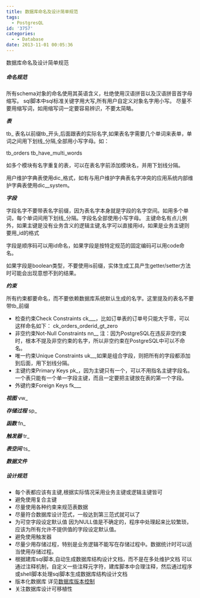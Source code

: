 ```yaml
---
title: 数据库命名及设计简单规范
tags:
  - PostgresQL
id: '3757'
categories:
  - - Database
date: 2013-11-01 00:05:36
---
```


数据库命名及设计简单规范
<!-- more -->
##### 命名规范

所有schema对象的命名使用其英语含义，杜绝使用汉语拼音以及汉语拼音首字母缩写。
sql脚本中sql标准关键字用大写,所有用户自定义对象名字用小写。
尽量不要用缩写词，如用缩写词一定要容易辨识，不要太简略。

_**表**_

tb_
表名以前缀tb_开头,后面跟表的实际名字,如果表名字需要几个单词来表单，单词之间用下划线_分隔,全部用小写字母。如：

tb_orders
tb_have_multi_words

如多个模块有名字重复的表，可以在表名字前添加模块名，并用下划线分隔。

用户维护字典表使用dic_格式，如有与用户维护字典表名字冲突的应用系统内部维护字典表使用dic__system。

**_字段_**

字段名字不要带表名字前缀，因为表名字本身就是字段的名字空间。如用多个单词，每个单词间用下划线_分隔。字段名全部使用小写字母。
主键命名有点儿例外，如果主键是没有业务含义的逻辑主键,名字可以直接用id，如果是业务主键则要用_id的格式

字段是顺序码可以用id命名，如果字段是按特定规范的固定编码可以用code命名。

如果字段是boolean类型，不要使用is前缀，实体生成工具产生getter/setter方法时可能会出现意想不到的结果。

_**约束**_

所有约束都要命名，而不要依赖数据库系统默认生成的名字。这里提及的表名不要带tb_前缀

*   检查约束Check Constraints
ck___，比如订单表的订单号只能大于零，可以这样命名如下：
ck_orders_orderid_gt_zero
*   非空约束Not-Null Constraints
nn__
注：因为PostgreSQL在违反非空约束时，根本不提及非空约束的名字，所以非空约束在PostgreSQL中可以不命名。
*   唯一约束Unique Constraints
uk__,如果是组合字段，则把所有的字段都添加到后面，用下划线分隔。
*   主键约束Primary Keys
pk_，因为主键只有一个，可以不用指名主键字段名。一个表只能有一个单一字段主键，而且一定要把主键放在表的第一个字段。
*   外键约束Foreign Keys
fk___

_**视图**_
vw_

_**存储过程**_
sp_

_**函数**_
fn_

_**触发器**_
tr_

_**表空间**_
ts_

_**数据文件**_

##### 设计规范

*   每个表都应该有主键,根据实际情况采用业务主键或逻辑主键皆可
*   避免使用复合主键
*   尽量使用各种约束来规范表数据
*   尽量符合数据库设计范式，一般达到第三范式就可以了
*   为可空字段设定默认值
因为NULL值是不确定的，程序中处理起来比较繁琐，应该为所有允许不提供值的字段设定默认值。
*   避免使用触发器
*   尽量少用存储过程，特别是业务逻辑不能写在存储过程中。数据统计时可以适当使用存储过程。
*   根据建库sql脚本,自动生成数据库结构设计文档，而不是在多处维护文档
可以通过注释机制，自定义一些注释元字符，建库脚本中合理注释，然后通过程序或shell脚本处理sql脚本生成数据库结构设计文档
*   版本化数据库
详见[数据库版本控制](https://openwares.net/database/database_version_control.html)
*   关注数据库设计可移植性